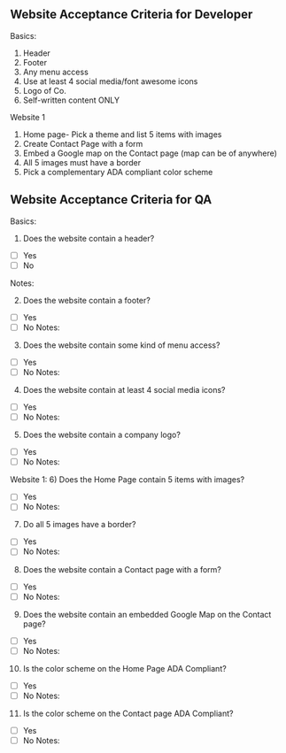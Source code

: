 ## Website Acceptance Criteria for Developer

Basics: 
1) Header
2) Footer
3) Any menu access
4) Use at least 4 social media/font awesome icons
5) Logo of Co.
6) Self-written content ONLY

Website 1
1) Home page- Pick a theme and list 5 items with images
2) Create Contact Page with a form
3) Embed a Google map on the Contact page (map can be of anywhere)
4) All 5 images must have a border 
5) Pick a complementary ADA compliant color scheme 


## Website Acceptance Criteria for QA

Basics:
1) Does the website contain a header?
- [ ] Yes
- [ ] No

Notes:

2) Does the website contain a footer?
- [ ] Yes
- [ ] No
Notes:

3) Does the website contain some kind of menu access?
- [ ] Yes
- [ ] No
Notes:

4) Does the website contain at least 4 social media icons?
- [ ] Yes
- [ ] No
Notes:

5) Does the website contain a company logo?
- [ ] Yes
- [ ] No
Notes:

Website 1:
6) Does the Home Page contain 5 items with images?
- [ ] Yes
- [ ] No
Notes:

7) Do all 5 images have a border?
- [ ] Yes
- [ ] No
Notes:

8) Does the website contain a Contact page with a form?
- [ ] Yes
- [ ] No
Notes:

9) Does the website contain an embedded Google Map on the Contact page?
- [ ] Yes
- [ ] No
Notes:

10) Is the color scheme on the Home Page ADA Compliant?
- [ ] Yes
- [ ] No
Notes:

11) Is the color scheme on the Contact page ADA Compliant?
- [ ] Yes
- [ ] No
Notes:

